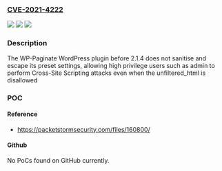 ### [CVE-2021-4222](https://cve.mitre.org/cgi-bin/cvename.cgi?name=CVE-2021-4222)
![](https://img.shields.io/static/v1?label=Product&message=WP-Paginate&color=blue)
![](https://img.shields.io/static/v1?label=Version&message=2.1.4%3C%202.1.4%20&color=brighgreen)
![](https://img.shields.io/static/v1?label=Vulnerability&message=CWE-79%20Cross-site%20Scripting%20(XSS)&color=brighgreen)

### Description

The WP-Paginate WordPress plugin before 2.1.4 does not sanitise and escape its preset settings, allowing high privilege users such as admin to perform Cross-Site Scripting attacks even when the unfiltered_html is disallowed

### POC

#### Reference
- https://packetstormsecurity.com/files/160800/

#### Github
No PoCs found on GitHub currently.

